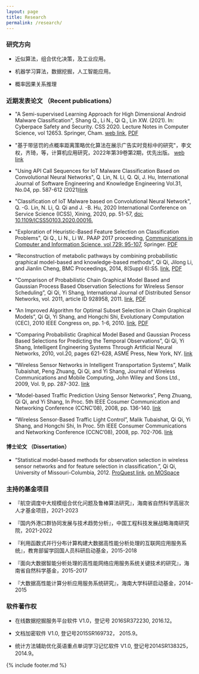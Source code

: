```yaml
---
layout: page
title: Research
permalink: /research/
---
```


### 研究方向

-  近似算法，组合优化决策，及工业应用。

-  机器学习算法，数据挖掘，人工智能应用。

* 概率因果关系推理

### 近期发表论文 （Recent publications）

* "A Semi-supervised Learning Approach for High Dimensional Android Malware Classification", Shang Q., Li N., Qi Q., Lin XW. (2021). In: Cyberpace Safety and Security. CSS 2020. Lecture Notes in Computer Science, vol 12653. Springer, Cham. [web link](https://link.springer.com/chapter/10.1007/978-3-030-73671-2_3), [PDF](semi-supervised-Learning-High-Dimensional-Classification-2021.pdf)

* "基于带惩罚的点概率距离策略优化算法在展示广告实时竞标中的研究"，李文权，齐琦，等，计算机应用研究，2022年第39卷第2期，优先出版。 [web link](https://www.arocmag.com/article/02-2022-02-002.html)

- "Using API Call Sequences for IoT Malware Classification Based on Convolutional Neural Networks", Q. Lin, N. Li, Q. Qi, J. Hu, International Journal of Software Engineering and Knowledge Engineering Vol.31, No.04, pp. 587-612 (2021)[link](https://www.worldscientific.com/doi/10.1142/S021819402140009X)

- "Classification of IoT Malware based on Convolutional Neural Network", Q. -G. Lin, N. Li, Q. Qi and J. -B. Hu,  2020 International Conference on Service Science (ICSS), Xining, 2020, pp. 51-57, [doi: 10.1109/ICSS50103.2020.00016.](https://doi.org/10.1109/ICSS50103.2020.00016)

-  "Exploration of Heuristic-Based Feature Selection on Classification Problems", Qi Q., Li N., Li W.. PAAP 2017 proceeding, [Communications in Computer and Information Science, vol 729: 95-107](https://link.springer.com/chapter/10.1007/978-981-10-6442-5_9), Springer. [PDF](heuristic-feature-selection-2017.pdf)

-   “Reconstruction of metabolic pathways by combining probabilistic graphical
    model-based and knowledge-based methods”, Qi Qi, Jilong Li, and Jianlin
    Cheng, BMC Proceedings, 2014, 8(Suppl 6):S5.
    [link](http://www.biomedcentral.com/1753-6561/8/S6/S5), [PDF](PGM-based-pathways-reconstruction-2014.pdf)

-   “Comparison of Probabilistic Chain Graphical Model Based and Gaussian
    Process Based Observation Selections for Wireless Sensor Scheduling”, Qi Qi,
    Yi Shang, International Journal of Distributed Sensor Networks, vol. 2011,
    article ID 928958, 2011.
    [link](http://www.hindawi.com/journals/ijdsn/2011/928958/), [PDF](PGM-based-observation-selection_2011.pdf)

-   “An Improved Algorithm for Optimal Subset Selection in Chain Graphical
    Models”, Qi Qi, Yi Shang, and Hongchi Shi, Evolutionary Computation (CEC),
    2010 IEEE Congress on, pp. 1-6, 2010.
    [link](http://ieeexplore.ieee.org/xpl/articleDetails.jsp?arnumber=5586022), [PDF](An_improved_algorithm_for_optimal_subset_selection_in_chain_graphical_models_2010.pdf)

-   “Comparing Probabilistic Graphical Model Based and Gaussian Process Based
    Selections for Predicting the Temporal Observations”, Qi Qi, Yi Shang,
    Intelligent Engineering Systems Through Artificial Neural Networks, 2010,
    vol.20, pages 621-628, ASME Press, New York, NY.
    [link](http://ebooks.asmedigitalcollection.asme.org/content.aspx?bookid=316&sectionid=38783068)

-   “Wireless Sensor Networks in Intelligent Transportation Systems”, Malik
    Tubaishat, Peng Zhuang, Qi Qi, and Yi Shang, Journal of Wireless
    Communications and Mobile Computing, John Wiley and Sons Ltd., 2009, Vol. 9,
    pp. 287-302.
    [link](http://onlinelibrary.wiley.com/doi/10.1002/wcm.616/abstract)

-   “Model-based Traffic Prediction Using Sensor Networks”, Peng Zhuang, Qi Qi,
    and Yi Shang, In Proc. 5th IEEE Cosumer Communication and Networking
    Conference (CCNC’08), 2008, pp. 136-140.
    [link](http://ieeexplore.ieee.org/xpl/articleDetails.jsp?arnumber=4446336)

-   “Wireless Sensor-Based Traffic Light Control”, Malik Tubaishat, Qi Qi, Yi
    Shang, and Hongchi Shi, In Proc. 5th IEEE Consumer Communications and
    Networking Conference (CCNC’08), 2008, pp. 702-706.
    [link](http://ieeexplore.ieee.org/xpl/articleDetails.jsp?arnumber=4446459)

#### 博士论文 （Dissertation）

-   “Statistical model-based methods for observation selection in wireless
    sensor networks and for feature selection in classification.”, Qi Qi,
    University of Missouri-Columbia, 2012. [ProQuest
    link](http://gradworks.umi.com/35/30/3530891.html), [on
    MOSpace](https://mospace.umsystem.edu/xmlui/handle/10355/15111)


### 主持的基金项目

- 『航空调度中大规模组合优化问题及鲁棒算法研究』，海南省自然科学高层次人才基金项目，2021-2023

- 『国内外港口群协同发展与技术趋势分析』，中国工程科技发展战略海南研究院，2021-2022

-  『利用函数式并行分布计算构建大数据高性能分析处理的互联网应用服务系统』，教育部留学回国人员科研启动基金，2015-2018

-  『面向大数据智能分析处理的高性能网络应用服务系统关键技术的研究』，海南省自然科学基金，2015-2017

-  『大数据高性能计算分析应用服务系统研究』，海南大学科研启动基金，2014-2015


### 软件著作权

-   在线数据挖掘服务平台软件 V1.0，登记号 2016SR372230, 2016.12。

-   文档加密软件 V1.0, 登记号2015SR169732， 2015.9。

-   统计方法辅助优化英语重点单词学习记忆软件 V1.0, 登记号2014SR138325，2014.9。

<!--
### 专业技术资格

-   副研究员，计算机科学专业，2014.12

-   注册信息安全工程师(CISE)，2017.1
-->

{% include footer.md %}